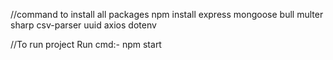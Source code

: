 
//command to install all packages
npm install express mongoose bull multer sharp csv-parser uuid axios dotenv

//To run project
Run cmd:- npm start